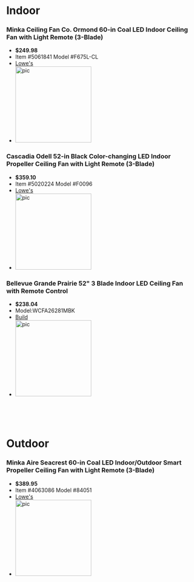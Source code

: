 # **Indoor**
### Minka Ceiling Fan Co.  Ormond 60-in Coal LED Indoor Ceiling Fan with Light Remote (3-Blade)
- **$249.98**
- Item #5061841 Model #F675L-CL
- [Lowe's](https://www.lowes.com/pd/a/5002071981)
- <img src="https://mobileimages.lowes.com/productimages/20d90bd9-d433-4501-836f-79de5b4f524c/44088789.jpg" alt="pic" width="200"/>


### Cascadia  Odell 52-in Black Color-changing LED Indoor Propeller Ceiling Fan with Light Remote (3-Blade)
- **$359.10**
- Item #5020224 Model #F0096
- [Lowe's](https://www.lowes.com/pd/a/5013202991)
- <img src="https://mobileimages.lowes.com/productimages/f6f3aaa6-7e9d-4945-adf7-bbee7a3a68b9/46360143.jpg" alt="pic" width="200"/>

### Bellevue Grande Prairie 52" 3 Blade Indoor LED Ceiling Fan with Remote Control
- **$238.04**
- Model:WCFA26281MBK
- [Build](https://www.build.com/a/s1724257?uid=4078583&searchId=ail7QQmXke)
- <img src="https://s3.img-b.com/image/private/t_base,c_pad,f_auto,dpr_2,w_680,h_680/product/bellevue/bellevue-wcfa26281mbk-7239801.jpg" alt="pic" width="200"/>

<br>
<br>
<br>

# **Outdoor**
### Minka Aire  Seacrest 60-in Coal LED Indoor/Outdoor Smart Propeller Ceiling Fan with Light Remote (3-Blade)
- **$389.95**
- Item #4063086 Model #84051
- [Lowe's](https://www.lowes.com/pd/a/5013316985)
- <img src="https://mobileimages.lowes.com/productimages/a91b0f3e-e696-452c-93e4-3902ad771bf0/47749569.jpg?size=pdhism" alt="pic" width="200">